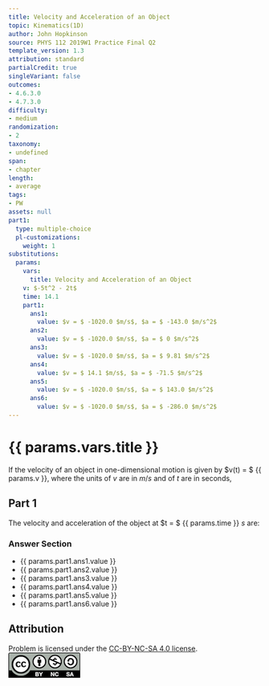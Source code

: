 ```yaml
---
title: Velocity and Acceleration of an Object
topic: Kinematics(1D)
author: John Hopkinson
source: PHYS 112 2019W1 Practice Final Q2
template_version: 1.3
attribution: standard
partialCredit: true
singleVariant: false
outcomes:
- 4.6.3.0
- 4.7.3.0
difficulty:
- medium
randomization:
- 2
taxonomy:
- undefined
span:
- chapter
length:
- average
tags:
- PW
assets: null
part1:
  type: multiple-choice
  pl-customizations:
    weight: 1
substitutions:
  params:
    vars:
      title: Velocity and Acceleration of an Object
    v: $-5t^2 - 2t$
    time: 14.1
    part1:
      ans1:
        value: $v = $ -1020.0 $m/s$, $a = $ -143.0 $m/s^2$
      ans2:
        value: $v = $ -1020.0 $m/s$, $a = $ 0 $m/s^2$
      ans3:
        value: $v = $ -1020.0 $m/s$, $a = $ 9.81 $m/s^2$
      ans4:
        value: $v = $ 14.1 $m/s$, $a = $ -71.5 $m/s^2$
      ans5:
        value: $v = $ -1020.0 $m/s$, $a = $ 143.0 $m/s^2$
      ans6:
        value: $v = $ -1020.0 $m/s$, $a = $ -286.0 $m/s^2$
---
```

# {{ params.vars.title }}
If the velocity of an object in one-dimensional motion is given by $v(t) = $ {{ params.v }}, where the units of $v$ are in $m/s$ and of $t$ are in seconds,

## Part 1

The velocity and acceleration of the object at $t = $ {{ params.time }} $s$ are:

### Answer Section

- {{ params.part1.ans1.value }}
- {{ params.part1.ans2.value }}
- {{ params.part1.ans3.value }}
- {{ params.part1.ans4.value }}
- {{ params.part1.ans5.value }}
- {{ params.part1.ans6.value }}

## Attribution

Problem is licensed under the [CC-BY-NC-SA 4.0 license](https://creativecommons.org/licenses/by-nc-sa/4.0/).<br> ![The Creative Commons 4.0 license requiring attribution-BY, non-commercial-NC, and share-alike-SA license.](https://raw.githubusercontent.com/firasm/bits/master/by-nc-sa.png)